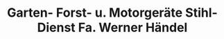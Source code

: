 ---
title: "Garten- Forst- u. Motorgeräte Stihl-Dienst Fa. Werner Händel"
url: /elsterberg/garten-forst-u-motorgeraete-stihl-dienst-fa-werner-haendel/
shop: Eisenwaren
---
